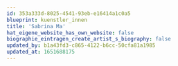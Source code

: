 ```yaml
---
id: 353a333d-8025-4541-93eb-e16414a1c0a5
blueprint: kuenstler_innen
title: 'Sabrina Ma'
hat_eigene_website_has_own_website: false
biographie_eintragen_create_artist_s_biography: false
updated_by: b1a43fd3-c865-4122-b6cc-50cfa81a1985
updated_at: 1651688175
---
```

